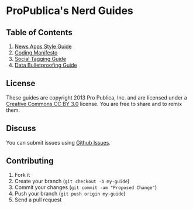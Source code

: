 # ProPublica's Nerd Guides

## Table of Contents

1. [News Apps Style Guide](news-apps.md)
2. [Coding Manifesto](coding.md)
3. [Social Tagging Guide](social-tags.html)
4. [Data Bulletproofing Guide](data-bulletproofing.md)

## License

These guides are copyright 2013 Pro Publica, Inc. and are licensed under a [Creative Commons CC BY 3.0](http://creativecommons.org/licenses/by/3.0/) license. You are free to share and to remix them.

## Discuss

You can submit issues using [Github Issues](https://github.com/propublica/guides/issues).

## Contributing

1. Fork it
2. Create your branch (`git checkout -b my-guide`)
3. Commit your changes (`git commit -am "Proposed Change"`)
4. Push your branch (`git push origin my-guide`)
5. Send a pull request
